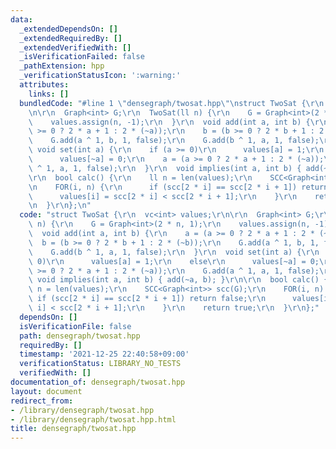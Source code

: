 ```yaml
---
data:
  _extendedDependsOn: []
  _extendedRequiredBy: []
  _extendedVerifiedWith: []
  _isVerificationFailed: false
  _pathExtension: hpp
  _verificationStatusIcon: ':warning:'
  attributes:
    links: []
  bundledCode: "#line 1 \"densegraph/twosat.hpp\"\nstruct TwoSat {\r\n  vc<int> values;\r\
    \n\r\n  Graph<int> G;\r\n  TwoSat(ll n) {\r\n    G = Graph<int>(2 * n, 1);\r\n\
    \    values.assign(n, -1);\r\n  }\r\n  void add(int a, int b) {\r\n    a = (a\
    \ >= 0 ? 2 * a + 1 : 2 * (~a));\r\n    b = (b >= 0 ? 2 * b + 1 : 2 * (~b));\r\n\
    \    G.add(a ^ 1, b, 1, false);\r\n    G.add(b ^ 1, a, 1, false);\r\n  }\r\n \
    \ void set(int a) {\r\n    if (a >= 0)\r\n      values[a] = 1;\r\n    else\r\n\
    \      values[~a] = 0;\r\n    a = (a >= 0 ? 2 * a + 1 : 2 * (~a));\r\n    G.add(a\
    \ ^ 1, a, 1, false);\r\n  }\r\n  void implies(int a, int b) { add(~a, b); }\r\n\
    \r\n  bool calc() {\r\n    ll n = len(values);\r\n    SCC<Graph<int>> scc(G);\r\
    \n    FOR(i, n) {\r\n      if (scc[2 * i] == scc[2 * i + 1]) return false;\r\n\
    \      values[i] = scc[2 * i] < scc[2 * i + 1];\r\n    }\r\n    return true;\r\
    \n  }\r\n};\n"
  code: "struct TwoSat {\r\n  vc<int> values;\r\n\r\n  Graph<int> G;\r\n  TwoSat(ll\
    \ n) {\r\n    G = Graph<int>(2 * n, 1);\r\n    values.assign(n, -1);\r\n  }\r\n\
    \  void add(int a, int b) {\r\n    a = (a >= 0 ? 2 * a + 1 : 2 * (~a));\r\n  \
    \  b = (b >= 0 ? 2 * b + 1 : 2 * (~b));\r\n    G.add(a ^ 1, b, 1, false);\r\n\
    \    G.add(b ^ 1, a, 1, false);\r\n  }\r\n  void set(int a) {\r\n    if (a >=\
    \ 0)\r\n      values[a] = 1;\r\n    else\r\n      values[~a] = 0;\r\n    a = (a\
    \ >= 0 ? 2 * a + 1 : 2 * (~a));\r\n    G.add(a ^ 1, a, 1, false);\r\n  }\r\n \
    \ void implies(int a, int b) { add(~a, b); }\r\n\r\n  bool calc() {\r\n    ll\
    \ n = len(values);\r\n    SCC<Graph<int>> scc(G);\r\n    FOR(i, n) {\r\n     \
    \ if (scc[2 * i] == scc[2 * i + 1]) return false;\r\n      values[i] = scc[2 *\
    \ i] < scc[2 * i + 1];\r\n    }\r\n    return true;\r\n  }\r\n};"
  dependsOn: []
  isVerificationFile: false
  path: densegraph/twosat.hpp
  requiredBy: []
  timestamp: '2021-12-25 22:40:58+09:00'
  verificationStatus: LIBRARY_NO_TESTS
  verifiedWith: []
documentation_of: densegraph/twosat.hpp
layout: document
redirect_from:
- /library/densegraph/twosat.hpp
- /library/densegraph/twosat.hpp.html
title: densegraph/twosat.hpp
---
```

